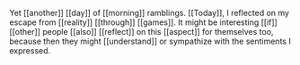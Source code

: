 Yet [[another]] [[day]] of [[morning]] ramblings. [[Today]], I reflected on my escape from [[reality]] [[through]] [[games]]. It might be interesting [[if]] [[other]] people [[also]] [[reflect]] on this [[aspect]] for themselves too, because then they might [[understand]] or sympathize with the sentiments I expressed.